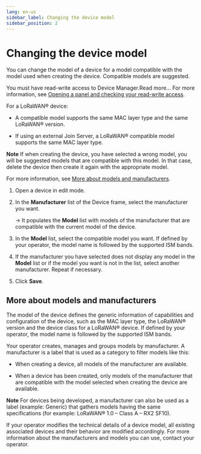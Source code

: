 ```yaml
---
lang: en-us
sidebar_label: Changing the device model
sidebar_position: 2
---
```


# Changing the device model

You can change the model of a device for a model compatible with the
model used when creating the device. Compatible models are suggested.

You must have read-write access to Device Manager.Read more\... For more
information, see [Opening a panel and checking your read-write
access](../use-interface.md#opening-a-panel-and-checking-your-read-write-access).

For a LoRaWAN® device:

- A compatible model supports the same MAC layer type and the same
  LoRaWAN® version.

- If using an external Join Server, a LoRaWAN® compatible model supports
  the same MAC layer type.

**Note** If when creating the device, you have selected a wrong model,
you will be suggested models that are compatible with this model. In
that case, delete the device then create it again with the appropriate
model.

For more information, see [More about models and
manufacturers](#more-about-models-and-manufacturers).

1.  Open a device in edit mode.

2.  In the **Manufacturer** list of the Device frame, select the
    manufacturer you want.

    -\> It populates the **Model** list with models of the manufacturer
    that are compatible with the current model of the device.

3.  In the **Model** list, select the compatible model you want. If
    defined by your operator, the model name is followed by the
    supported ISM bands.

4.  If the manufacturer you have selected does not display any model in
    the **Model** list or if the model you want is not in the list,
    select another manufacturer. Repeat if necessary.

5.  Click **Save**.

## More about models and manufacturers

The model of the device defines the generic information of capabilities
and configuration of the device, such as the MAC layer type, the
LoRaWAN® version and the device class for a LoRaWAN® device. If defined
by your operator, the model name is followed by the supported ISM bands.

Your operator creates, manages and groups models by manufacturer. A
manufacturer is a label that is used as a category to filter models like
this:

- When creating a device, all models of the manufacturer are available.

- When a device has been created, only models of the manufacturer that
  are compatible with the model selected when creating the device are
  available.

**Note** For devices being developed, a manufacturer can also be used as
a label (example: Generic) that gathers models having the same
specifications (for example: LoRaWAN® 1.0 – Class A – RX2 SF10).

If your operator modifies the technical details of a device model, all
existing associated devices and their behavior are modified accordingly.
For more information about the manufacturers and models you can use,
contact your operator.
